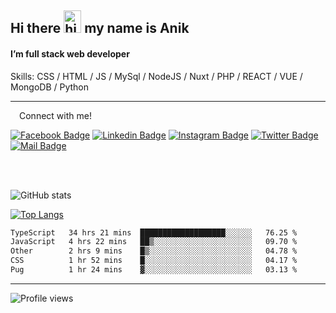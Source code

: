 ## Hi there <img src="https://user-images.githubusercontent.com/1303154/88677602-1635ba80-d120-11ea-84d8-d263ba5fc3c0.gif" width="28px" height="36" alt="hi"> my name is Anik

#### I’m full stack web developer

Skills:  CSS / HTML / JS / MySql / NodeJS / Nuxt / PHP / REACT / VUE / MongoDB / Python


---

&emsp;Connect with me!

<a href="https://www.facebook.com/anik.aritro" target="_blank">![Facebook Badge](https://img.shields.io/badge/Facebook-1877F2?style=for-the-badge&logo=facebook&logoColor=white)</a> [![Linkedin Badge](https://img.shields.io/badge/LinkedIn-0077B5?style=for-the-badge&logo=linkedin&logoColor=white)](https://www.linkedin.com/in/anik-hossain-dev) [![Instagram Badge](https://img.shields.io/badge/Instagram-E4405F?style=for-the-badge&logo=instagram&logoColor=white)](https://www.instagram.com/aritro.anik) [![Twitter Badge](https://img.shields.io/badge/Twitter-1DA1F2?style=for-the-badge&logo=twitter&logoColor=white)](https://twitter.com/AritroAnik) [![Mail Badge](https://img.shields.io/badge/Gmail-D14836?style=for-the-badge&logo=gmail&logoColor=white)](mailto:anik.wdev@gmail.com)

</br>
</br>


![GitHub stats](https://github-readme-stats.vercel.app/api?username=anik-hossain&show_icons=true&theme=monokai)

[![Top Langs](https://github-readme-stats.vercel.app/api/top-langs/?username=anik-hossain&layout=compact&theme=monokai)](https://github.com/anik-hossain)

<!--START_SECTION:waka-->

```txt
TypeScript   34 hrs 21 mins  ███████████████████░░░░░░   76.25 %
JavaScript   4 hrs 22 mins   ██▒░░░░░░░░░░░░░░░░░░░░░░   09.70 %
Other        2 hrs 9 mins    █▒░░░░░░░░░░░░░░░░░░░░░░░   04.78 %
CSS          1 hr 52 mins    █░░░░░░░░░░░░░░░░░░░░░░░░   04.17 %
Pug          1 hr 24 mins    ▓░░░░░░░░░░░░░░░░░░░░░░░░   03.13 %
```

<!--END_SECTION:waka-->
---

![Profile views](https://gpvc.arturio.dev/anik-hossain)  
